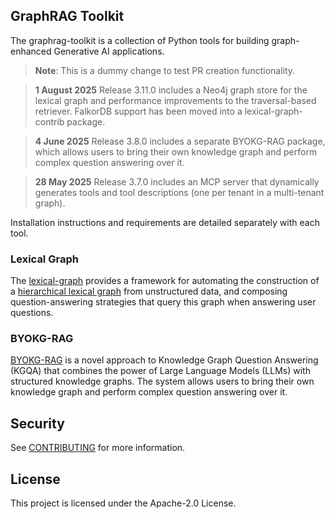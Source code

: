 ## GraphRAG Toolkit

The graphrag-toolkit is a collection of Python tools for building graph-enhanced Generative AI applications.

> **Note**: This is a dummy change to test PR creation functionality.

> **1 August 2025** Release 3.11.0 includes a Neo4j graph store for the lexical graph and performance improvements to the traversal-based retriever. FalkorDB support has been moved into a lexical-graph-contrib package.

> **4 June 2025** Release 3.8.0 includes a separate BYOKG-RAG package, which allows users to bring their own knowledge graph and perform complex question answering over it.

> **28 May 2025** Release 3.7.0 includes an MCP server that dynamically generates tools and tool descriptions (one per tenant in a multi-tenant graph).

Installation instructions and requirements are detailed separately with each tool.

### Lexical Graph

The [lexical-graph](./lexical-graph/) provides a framework for automating the construction of a [hierarchical lexical graph](./docs/lexical-graph/graph-model.md) from unstructured data, and composing question-answering strategies that query this graph when answering user questions.

### BYOKG-RAG

[BYOKG-RAG](./byokg-rag/) is a novel approach to Knowledge Graph Question Answering (KGQA) that combines the power of Large Language Models (LLMs) with structured knowledge graphs. The system allows users to bring their own knowledge graph and perform complex question answering over it.

## Security

See [CONTRIBUTING](CONTRIBUTING.md#security-issue-notifications) for more information.

## License

This project is licensed under the Apache-2.0 License.

